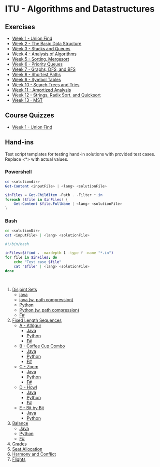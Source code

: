 # ITU - Algorithms and Datastructures

## Exercises

* [Week 1 - Union Find](./exercise/week1.md)
* [Week 2 - The Basic Data Structure](./exercise/week2.md)
* [Week 3 - Stacks and Queues]()
* [Week 4 - Analysis of Algorithms]()
* [Week 5 - Sorting, Mergesort]()
* [Week 6 - Priority Queues]()
* [Week 7 - Graphs, DFS, and BFS]()
* [Week 8 - Shortest Paths]()
* [Week 9 - Symbol Tables]()
* [Week 10 - Search Trees and Tries]()
* [Week 11 - Amortized Analysis]()
* [Week 12 - Strings, Radix Sort, and Quicksort]()
* [Week 13 - MST]()

## Course Quizzes

* [Week 1 - Union Find](./course-quizzes/week1-union-find.md)

## Hand-ins

Test script templates for testing hand-in solutions with provided test cases. Replace <*> with actual values.

### Powershell

```ps1
cd <solutiondir>
Get-Content <inputFile> | <lang> <solutionFile>
```
```ps1
$inFiles = Get-ChildItem -Path . -Filter *.in
foreach ($file in $inFiles) {
    Get-Content $file.FullName | <lang> <solutionFile>
}
```

### Bash
```bash
cd <solutionDir>
cat <inputFile> | <lang> <solutionFile>
```
```bash
#!/bin/bash

inFiles=$(find . -maxdepth 1 -type f -name "*.in")
for file in $inFiles; do
    echo "Test case $file"
    cat "$file" | <lang> <solutionFile>
done
```

<br/>

1. [Disjoint Sets](./hand-ins/01-disjoint-sets.md)
    * [java](./java-solutions/handins/disjointSets/UnionFind.java)
    * [java (w. path compression)](./java-solutions/handins/disjointSets/UnionFind_wPathCompression.java)
    * [Python](./python/handins/disjointSets/disjointSets.py)
    * [Python (w. path compression)](./python/handins/disjointSets/disjointSets_wPathCompression.py)
    * [F#](./java-solutions/handins/disjointSets/)
2. [Fixed Length Sequences](./hand-ins/02-fixed-length-sequences.md)
    * [A - Atlögur](./hand-ins/02-fixed-length-sequences.md/#problem-a---atlögur-⚔️)
        - [Java](./java-solutions//handins/fixedLengthSequences/Atlogur/Atlogur.java)
        - [Python](./python/handins/fixedLengthSequences/Atlogur/Atlogur.py)
        - [F#](./fsharp/handins/fixedLengthSequences/Atlogur/Atlogur.fsx)
    * [B - Coffee Cup Combo](./hand-ins/02-fixed-length-sequences.md/#problem-b---coffee-cup-combo-☕)
        - [Java](./java-solutions/handins/fixedLengthSequences/CoffeeCupCombo/CoffeeCupCombo.java)
        - [Python](./python/handins/fixedLengthSequences/CoffeeCupCombo/CoffeeCupCombo.py)
        - [F#](./fsharp/handins/fixedLengthSequences/CoffeeCupCombo/CoffeeCupCombo.fsx)
    * [C - Zoom](./hand-ins/02-fixed-length-sequences.md/#problem-c---zoom-🔢)
        - [Java](./java-solutions/handins/fixedLengthSequences/Zoom/Zoom.java)
        - [Python](./python/handins/fixedLengthSequences/Zoom/Zoom.py)
        - [F#](./fsharp/handins/fixedLengthSequences/Zoom/Zoom.fsx)
    * [D - Howl](./hand-ins/02-fixed-length-sequences.md/#problem-d---howl-🐺)
        - [Java](./java-solutions/handins/fixedLengthSequences/Howl/Howl.java)
        - [Python](./python/handins/fixedLengthSequences/Howl/Howl.py)
        - [F#](./fsharp/handins/fixedLengthSequences/Howl/Howl.fsx)
    * [E - Bit by Bit](./hand-ins/02-fixed-length-sequences.md/#problem-e---bit-by-bit-🖳)
        - [Java](./java-solutions/handins/fixedLengthSequences/BitByBit/BitByBit.java)
        - [Python](./python/handins/fixedLengthSequences/BitByBit/BitByBit.py)
3. [Balance](./hand-ins/03-balance.md)
    - [Java](./java-solutions/handins/balance/Balance.java)
    - [Python](./python/handins/balance/Balance.py)
    - [F#](./fsharp/handins/balance/Balance.fsx)
4. [Grades](./hand-ins/04-grades.md)
5. [Seat Allocation](./hand-ins/05-seat-allocation.md)
6. [Harmony and Conflict](./hand-ins/06-harmony-and-conflict.md)
7. [Flights](./hand-ins/07-flights.md)


<!-- ### Exams

1. [May] -->